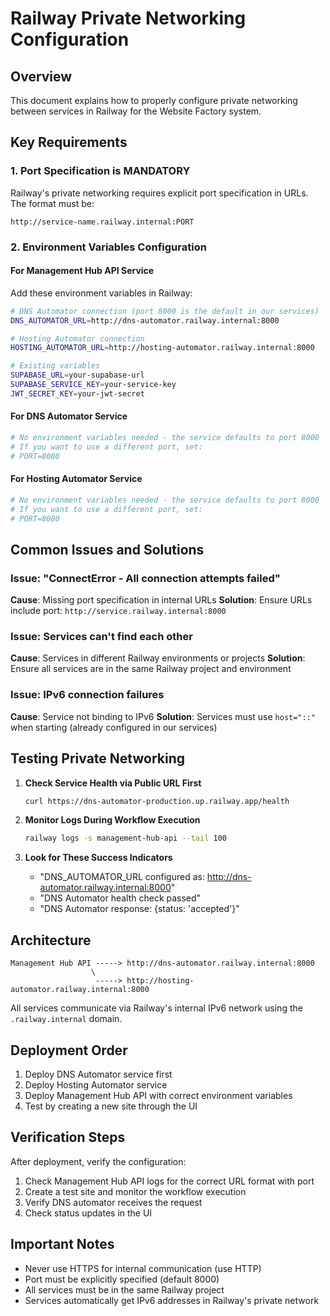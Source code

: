 # Railway Private Networking Configuration

## Overview
This document explains how to properly configure private networking between services in Railway for the Website Factory system.

## Key Requirements

### 1. Port Specification is MANDATORY
Railway's private networking requires explicit port specification in URLs. The format must be:
```
http://service-name.railway.internal:PORT
```

### 2. Environment Variables Configuration

#### For Management Hub API Service
Add these environment variables in Railway:

```bash
# DNS Automator connection (port 8000 is the default in our services)
DNS_AUTOMATOR_URL=http://dns-automator.railway.internal:8000

# Hosting Automator connection  
HOSTING_AUTOMATOR_URL=http://hosting-automator.railway.internal:8000

# Existing variables
SUPABASE_URL=your-supabase-url
SUPABASE_SERVICE_KEY=your-service-key
JWT_SECRET_KEY=your-jwt-secret
```

#### For DNS Automator Service
```bash
# No environment variables needed - the service defaults to port 8000
# If you want to use a different port, set:
# PORT=8080
```

#### For Hosting Automator Service
```bash
# No environment variables needed - the service defaults to port 8000
# If you want to use a different port, set:
# PORT=8080
```

## Common Issues and Solutions

### Issue: "ConnectError - All connection attempts failed"
**Cause**: Missing port specification in internal URLs
**Solution**: Ensure URLs include port: `http://service.railway.internal:8000`

### Issue: Services can't find each other
**Cause**: Services in different Railway environments or projects
**Solution**: Ensure all services are in the same Railway project and environment

### Issue: IPv6 connection failures
**Cause**: Service not binding to IPv6
**Solution**: Services must use `host="::"` when starting (already configured in our services)

## Testing Private Networking

1. **Check Service Health via Public URL First**
   ```bash
   curl https://dns-automator-production.up.railway.app/health
   ```

2. **Monitor Logs During Workflow Execution**
   ```bash
   railway logs -s management-hub-api --tail 100
   ```

3. **Look for These Success Indicators**
   - "DNS_AUTOMATOR_URL configured as: http://dns-automator.railway.internal:8000"
   - "DNS Automator health check passed"
   - "DNS Automator response: {status: 'accepted'}"

## Architecture

```
Management Hub API -----> http://dns-automator.railway.internal:8000
                  \
                   -----> http://hosting-automator.railway.internal:8000
```

All services communicate via Railway's internal IPv6 network using the `.railway.internal` domain.

## Deployment Order

1. Deploy DNS Automator service first
2. Deploy Hosting Automator service  
3. Deploy Management Hub API with correct environment variables
4. Test by creating a new site through the UI

## Verification Steps

After deployment, verify the configuration:

1. Check Management Hub API logs for the correct URL format with port
2. Create a test site and monitor the workflow execution
3. Verify DNS automator receives the request
4. Check status updates in the UI

## Important Notes

- Never use HTTPS for internal communication (use HTTP)
- Port must be explicitly specified (default 8000)
- All services must be in the same Railway project
- Services automatically get IPv6 addresses in Railway's private network